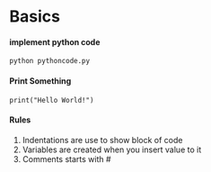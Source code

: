 # Basics

#### implement python code

```
python pythoncode.py
```

#### Print Something
```
print("Hello World!")
```

#### Rules

1. Indentations are use to show block of code
2. Variables are created when you insert value to it
3. Comments starts with #
